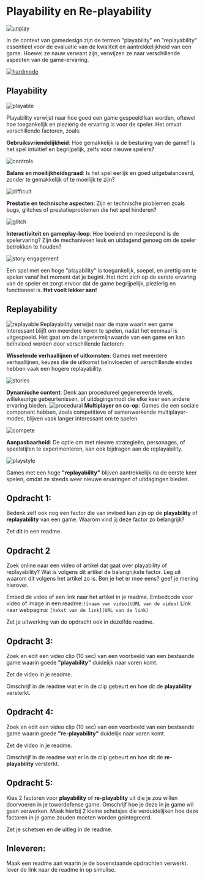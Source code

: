 # Playability en Re-playability

[![unplay](../src/04_09_unplay.png)](https://youtu.be/z_ipP6Tc_eA?si=RXee_Z7tBHMFZQJt)

In de context van gamedesign zijn de termen "playability" en "replayability" essentieel voor de evaluatie van de kwaliteit en aantrekkelijkheid van een game. Hoewel ze nauw verwant zijn, verwijzen ze naar verschillende aspecten van de game-ervaring.

[![hardmode](../src/04_10_hardmode.png)](https://www.youtube.com/watch?v=h6gvJKY7DnA)

## Playability

![playable](../src/04_11_playable.png)

Playability verwijst naar hoe goed een game gespeeld kan worden, oftewel hoe toegankelijk en plezierig de ervaring is voor de speler. Het omvat verschillende factoren, zoals:

**Gebruiksvriendelijkheid**:
Hoe gemakkelijk is de besturing van de game? Is het spel intuïtief en begrijpelijk, zelfs voor nieuwe spelers?

![controls](../src/04_12_flight.jpg)

**Balans en moeilijkheidsgraad**: Is het spel eerlijk en goed uitgebalanceerd, zonder te gemakkelijk of te moeilijk te zijn?

![difficult](../src/04_03_rage.png)

**Prestatie en technische aspecten**: Zijn er technische problemen zoals bugs, glitches of prestatieproblemen die het spel hinderen?

![glitch](../src/04_04_glitch.png)

**Interactiviteit en gameplay-loop**: Hoe boeiend en meeslepend is de spelervaring? Zijn de mechanieken leuk en uitdagend genoeg om de speler betrokken te houden?

![story engagement](../src/04_06_story.png)

Een spel met een hoge "playability" is toegankelijk, soepel, en prettig om te spelen vanaf het moment dat je begint. Het richt zich op de eerste ervaring van de speler en zorgt ervoor dat de game begrijpelijk, plezierig en functioneel is. **Het voelt lekker aan!**

## Replayability

![replayable](../src/04_12_classes.png)
Replayability verwijst naar de mate waarin een game interessant blijft om meerdere keren te spelen, nadat het eenmaal is uitgespeeld. Het gaat om de langetermijnwaarde van een game en kan beïnvloed worden door verschillende factoren:

**Wisselende verhaallijnen of uitkomsten**: Games met meerdere verhaallijnen, keuzes die de uitkomst beïnvloeden of verschillende eindes hebben vaak een hogere replayability.

![stories](../src/04_12_tech.png)

**Dynamische content**: Denk aan procedureel gegenereerde levels, willekeurige gebeurtenissen, of uitdagingsmodi die elke keer een andere ervaring bieden.
![procedural](../src/04_13_procedural.png)
**Multiplayer en co-op**: Games die een sociale component hebben, zoals competitieve of samenwerkende multiplayer-modes, blijven vaak langer interessant om te spelen.

![compete](../src/04_07_compete.png)

**Aanpasbaarheid**: De optie om met nieuwe strategieën, personages, of speelstijlen te experimenteren, kan ook bijdragen aan de replayability.

![playstyle](../src/04_13_playstyle.png)

Games met een hoge **"replayability"** blijven aantrekkelijk na de eerste keer spelen, omdat ze steeds weer nieuwe ervaringen of uitdagingen bieden.

## Opdracht 1:

Bedenk zelf ook nog een factor die van invloed kan zijn op de **playability** of **replayability** van een game. Waarom vind jij deze factor zo belangrijk?

Zet dit in een readme.

## Opdracht 2

Zoek online naar een video of artikel dat gaat over playability of replayability? Wat is volgens dit artikel de balangrijkste factor. Leg uit waarom dit volgens het artikel zo is. Ben je het er mee eens? geef je mening hierover.

Embed de video of een link naar het artikel in je readme. Embedcode voor video of image in een readme:`![naam van video](URL van de video)`
Link naar webpagina: `[tekst van de link](URL van de link)`

Zet je uitwerking van de opdracht ook in dezelfde readme.

## Opdracht 3:

Zoek en edit een video clip (10 sec) van een voorbeeld van een bestaande game waarin goede **"playability"** duidelijk naar voren komt.

Zet de video in je readme.

Omschrijf in de readme wat er in de clip gebeurt en hoe dit de **playability** versterkt.

## Opdracht 4:

Zoek en edit een video clip (10 sec) van een voorbeeld van een bestaande game waarin goede **"re-playability"** duidelijk naar voren komt.

Zet de video in je readme.

Omschrijf in de readme wat er in de clip gebeurt en hoe dit de **re-playability** versterkt.

## Opdracht 5:

Kies 2 factoren voor **playability** of **re-playablity** uit die je zou willen doorvoeren in je towerdefense game. Omschrijf hoe je deze in je game wil gaan verwerken. Maak hierbij 2 kleine schetsjes die verduidelijken hoe deze factoren in je game zouden moeten worden geintegreerd.

Zet je schetsen en de uitleg in de readme.

## Inleveren:

Maak een readme aan waarin je de bovenstaande opdrachten verwerkt. lever de link naar de readme in op simulise.
